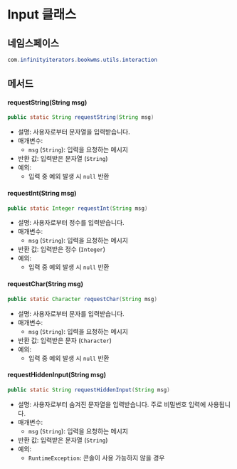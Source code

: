 # **Input** 클래스

## 네임스페이스
```java
com.infinityiterators.bookwms.utils.interaction
```

## 메서드

#### **requestString(String msg)**
```java
public static String requestString(String msg)
```

- 설명: 사용자로부터 문자열을 입력받습니다.
- 매개변수:
    - `msg` (`String`): 입력을 요청하는 메시지
- 반환 값: 입력받은 문자열 (`String`)
- 예외:
    - 입력 중 예외 발생 시 `null` 반환

#### **requestInt(String msg)**
```java
public static Integer requestInt(String msg)
```

- 설명: 사용자로부터 정수를 입력받습니다.
- 매개변수:
    - `msg` (`String`): 입력을 요청하는 메시지
- 반환 값: 입력받은 정수 (`Integer`)
- 예외:
    - 입력 중 예외 발생 시 `null` 반환

#### **requestChar(String msg)**

```java
public static Character requestChar(String msg)
```

- 설명: 사용자로부터 문자를 입력받습니다.
- 매개변수:
    - `msg` (`String`): 입력을 요청하는 메시지
- 반환 값: 입력받은 문자 (`Character`)
- 예외:
    - 입력 중 예외 발생 시 `null` 반환

#### **requestHiddenInput(String msg)**

```java
public static String requestHiddenInput(String msg)
```

- 설명: 사용자로부터 숨겨진 문자열을 입력받습니다. 주로 비밀번호 입력에 사용됩니다.
- 매개변수:
    - `msg` (`String`): 입력을 요청하는 메시지
- 반환 값: 입력받은 문자열 (`String`)
- 예외:
    - `RuntimeException`: 콘솔이 사용 가능하지 않을 경우